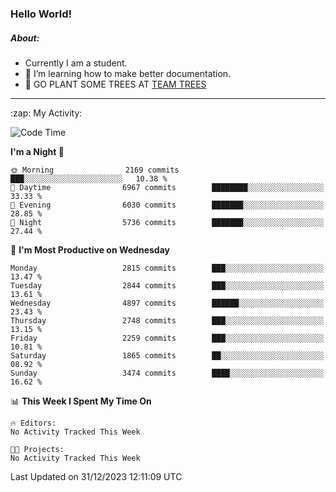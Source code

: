 ### Hello World!

##### About:
- Currently I am a student.
- 🌱 I’m learning how to make better documentation.
- 🌱 GO PLANT SOME TREES AT [TEAM TREES](https://teamtrees.org/)

---
  <summary>:zap: My Activity:</summary>
  
<!--START_SECTION:waka-->
![Code Time](http://img.shields.io/badge/Code%20Time-1%2C267%20hrs%2050%20mins-blue)

**I'm a Night 🦉** 

```text
🌞 Morning                2169 commits        ███░░░░░░░░░░░░░░░░░░░░░░   10.38 % 
🌆 Daytime                6967 commits        ████████░░░░░░░░░░░░░░░░░   33.33 % 
🌃 Evening                6030 commits        ███████░░░░░░░░░░░░░░░░░░   28.85 % 
🌙 Night                  5736 commits        ███████░░░░░░░░░░░░░░░░░░   27.44 % 
```
📅 **I'm Most Productive on Wednesday** 

```text
Monday                   2815 commits        ███░░░░░░░░░░░░░░░░░░░░░░   13.47 % 
Tuesday                  2844 commits        ███░░░░░░░░░░░░░░░░░░░░░░   13.61 % 
Wednesday                4897 commits        ██████░░░░░░░░░░░░░░░░░░░   23.43 % 
Thursday                 2748 commits        ███░░░░░░░░░░░░░░░░░░░░░░   13.15 % 
Friday                   2259 commits        ███░░░░░░░░░░░░░░░░░░░░░░   10.81 % 
Saturday                 1865 commits        ██░░░░░░░░░░░░░░░░░░░░░░░   08.92 % 
Sunday                   3474 commits        ████░░░░░░░░░░░░░░░░░░░░░   16.62 % 
```


📊 **This Week I Spent My Time On** 

```text
🔥 Editors: 
No Activity Tracked This Week

🐱‍💻 Projects: 
No Activity Tracked This Week
```


 Last Updated on 31/12/2023 12:11:09 UTC
<!--END_SECTION:waka-->
